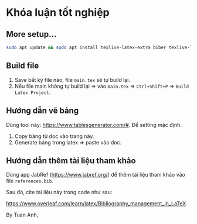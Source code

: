 # Khóa luận tốt nghiệp

## More setup...

```sh
sudo apt update && sudo apt install texlive-latex-extra biber texlive-lang-other texlive-extra-utils;
```

## Build file

1. Save bất kỳ file nào, file `main.tex` sẽ tự build lại.
2. Nếu file main không tự build lại => vào `main.tex` => `Ctrl+Shift+P` => `Build Latex Project`.

## Hướng dẫn vẽ bảng

Dùng tool này: <https://www.tablesgenerator.com/#>. Để setting mặc định.
1. Copy bảng từ doc vào trang này.
2. Generate bảng trong latex => paste vào doc.

## Hướng dẫn thêm tài liệu tham khảo

Dùng app JabRef (<https://www.jabref.org/>) để thêm tài liệu tham khảo vào file `references.bib`.

Sau đó, cite tài liệu này trong code như sau:

<https://www.overleaf.com/learn/latex/Bibliography_management_in_LaTeX>

By Tuan Anh,
